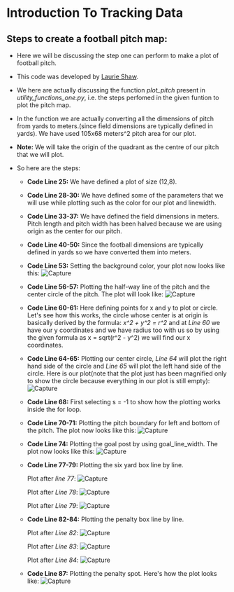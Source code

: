 # Introduction To Tracking Data

## Steps to create a football pitch map:

* Here we will be discussing the step one can perform to make a plot of football pitch.

* This code was developed by [Laurie Shaw](https://twitter.com/EightyFivePoint).

* We here are actually discussing the function *plot_pitch* present in *utility_functions_one.py*, i.e. the steps perfomed in the given funtion to plot the pitch map.

* In the function we are actually converting all the dimensions of pitch from yards to meters.(since field dimensions are typically defined in yards). We have used 105x68 meters^2 pitch area for our plot.

* **Note:** We will take the origin of the quadrant as the centre of our pitch that we will plot.

* So here are the steps:
  * **Code Line 25:** We have defined a plot of size (12,8).
  
  * **Code Line 28-30:** We have defined some of the parameters that we will use while plotting such as the color for our plot and linewidth.
  
  * **Code Line 33-37:** We have defined the field dimensions in meters. Pitch length and pitch width has been halved because we are using origin as the center for our pitch.
  
  * **Code Line 40-50:** Since the football dimensions are typically defined in yards so we have converted them into meters.
  
  * **Code Line 53:** Setting the background color, your plot now looks like this:
  ![Capture](https://user-images.githubusercontent.com/33928040/79645194-69b47600-81cb-11ea-9cdc-6a52f92aaee6.JPG)
    
  * **Code Line 56-57:** Plotting the half-way line of the pitch and the center circle of the pitch. The plot will look like:
  ![Capture](https://user-images.githubusercontent.com/33928040/79645289-10007b80-81cc-11ea-814e-4abb894e8f74.JPG)
  
  * **Code Line 60-61:** Here defining points for x and y to plot or circle. Let's see how this works, the circle whose center is at origin is basically derived by the formula: *x^2 + y^2 = r^2* and at *Line 60* we have our y coordinates and we have radius too with us so by using the given formula as x = sqrt(r^2 - y^2) we will find our x coordinates.
  
  * **Code Line 64-65:** Plotting our center circle, *Line 64* will plot the right hand side of the circle and *Line 65* will plot the left hand side of the circle. Here is our plot(note that the plot just has been magnified only to show the circle because everything in our plot is still empty):
    ![Capture](https://user-images.githubusercontent.com/33928040/79647367-d7fa3800-81cd-11ea-9abe-4afe6a69c9a8.JPG)
   
  * **Code Line 68:** First selecting s = -1 to show how the plotting works inside the for loop.
  
  * **Code Line 70-71:** Plotting the pitch boundary for left and bottom of the pitch. The plot now looks like this:
    ![Capture](https://user-images.githubusercontent.com/33928040/79655558-37f1de00-81d0-11ea-95b0-cc3c0a030fff.JPG)
    
  * **Code Line 74:** Plotting the goal post by using goal_line_width. The plot now looks like this:
    ![Capture](https://user-images.githubusercontent.com/33928040/79659930-7f2c9e80-81d1-11ea-8401-537fcd88a7a1.JPG)
  
  * **Code Line 77-79:** Plotting the six yard box line by line.
    
    Plot after *line 77*:
    ![Capture](https://user-images.githubusercontent.com/33928040/79667165-8d7bba00-81d3-11ea-8fc1-0a896b2915e1.JPG)
    
    Plot after *Line 78*:
    ![Capture](https://user-images.githubusercontent.com/33928040/79667610-adab7900-81d3-11ea-9845-31a5f46d0a40.JPG)
    
    Plot after *Line 79*:
    ![Capture](https://user-images.githubusercontent.com/33928040/79668482-ee0af700-81d3-11ea-9167-8abf0c59a8b9.JPG)
    
  * **Code Line 82-84:** Plotting the penalty box line by line.
  
    Plot after *Line 82*:
    ![Capture](https://user-images.githubusercontent.com/33928040/79669063-a2a61800-81d6-11ea-8a3d-a636cba3abc1.JPG)
    
    Plot after *Line 83*:
    ![Capture](https://user-images.githubusercontent.com/33928040/79669093-c5d0c780-81d6-11ea-85f2-f8f501f5de1f.JPG)
    
    Plot after *Line 84*:
    ![Capture](https://user-images.githubusercontent.com/33928040/79669112-e3059600-81d6-11ea-9299-1f065465a961.JPG)

  * **Code Line 87:** Plotting the penalty spot. Here's how the plot looks like:
    ![Capture](https://user-images.githubusercontent.com/33928040/79669274-067d1080-81d8-11ea-95bc-5eca308aa811.JPG)
